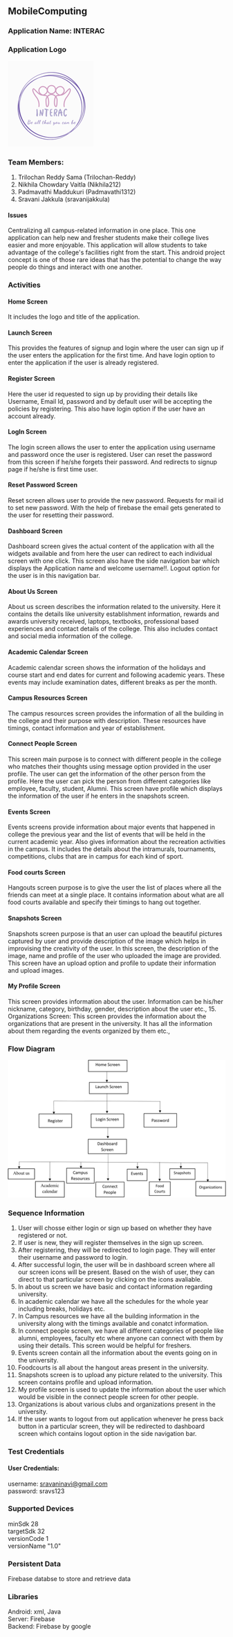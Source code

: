 ## MobileComputing

### Application Name: INTERAC

### Application Logo
![My Image](logo.png)

### Team Members:
1.	Trilochan Reddy Sama (Trilochan-Reddy)
2.	Nikhila Chowdary Vaitla (Nikhila212)
3.	Padmavathi Maddukuri (Padmavathi1312)
4.	Sravani Jakkula  (sravanijakkula)

#### Issues
Centralizing all campus-related information in one place. 
This one application can help new and fresher students make their college lives easier and more enjoyable. 
This application will allow students to take advantage of the college's facilities right from the start.
This android project concept is one of those rare ideas that has the potential to change the way people do things and interact with one another.

### Activities
#### Home Screen
It includes the logo and title of the application.
#### Launch Screen
This provides the features of signup and login where the user can sign up if the user enters the application for the first time. And have login option to enter the application if the user is already registered.
#### Register Screen
Here the user id requested to sign up by providing their details like Username, Email Id, password and by default user will be accepting the policies by registering. This also have login option if the user have an account already.
#### LogIn Screen
The login screen allows the user to enter the application using username and password once the user is registered. User can reset the password from this screen if he/she forgets their password. And redirects to signup page if he/she is first time user.
#### Reset Password Screen
Reset screen allows user to provide the new password. Requests for mail id to set new password. With the help of firebase the email gets generated to the user for resetting their password.
#### Dashboard Screen
Dashboard screen gives the actual content of the application with all the widgets available and from here the user can redirect to each individual screen with one click. This screen also have the side navigation bar which displays the Application name and welcome username!!. Logout option for the user is in this navigation bar. 
#### About Us Screen
About us screen describes the information related to the university. Here it contains the details like university establishment information, rewards and awards university received, laptops, textbooks, professional based experiences and contact details of the college. This also includes contact and social media information of the college.
#### Academic Calendar Screen
Academic calendar screen shows the information of the holidays and course start and end dates for current and following academic years. These events may include examination dates, different breaks as per the month.
#### Campus Resources Screen
The campus resources screen provides the information of all the building in the college and their purpose with description. These resources have timings, contact information and year of establishment.
#### Connect People Screen
This screen main purpose is to connect with different people in the college who matches their thoughts using message option provided in the user profile. The user can get the information of the other person from the profile. Here the user can pick the person from different categories like employee, faculty, student, Alumni. This screen have profile which displays the information of the user if he enters in the snapshots screen.
#### Events Screen
Events screens provide information about major events that happened in college the previous year and the list of events that will be held in the current academic year. Also gives information about the recreation activities in the campus. It includes the details about the intramurals, tournaments, competitions, clubs that are in campus for each kind of sport.
#### Food courts Screen
Hangouts screen purpose is to give the user the list of places where all the friends can meet at a single place. It contains information about what are all food courts available and specify their timings to hang out together.
#### Snapshots Screen
Snapshots screen purpose is that an user can upload the beautiful pictures captured by user and provide description of the image which helps in improvising the creativity of the user. In this screen, the description of the image, name and profile of the user who uploaded the image are provided. This screen have an upload option and profile to update their information and upload images.
#### My Profile Screen
This screen provides information about the user. Information can be his/her nickname, category, birthday, gender, description about the user etc.,
15.	Organizations Screen: This screen provides the information about the organizations that are present in the university. It has all the information about them regarding the events organized by them etc.,

### Flow Diagram 
![My Image](FlowChart.png)

### Sequence Information
1. User will chosse either login or sign up based on whether they have registered or not.
2. If user is new, they will register themselves in the sign up screen.
3. After registering, they will be redirected to login page. They will enter their username and password to login.
4. After successful login, the user will be in dashboard screen where all our screen icons will be present. Based on the wish of user, they can direct to that particular screen by clicking on the icons avaliable.
5. In about us screen we have basic and contact information regarding university.
6. In academic calendar we have all the schedules for the whole year including breaks, holidays etc.
7. In Campus resources we have all the building information in the university along with the timings available and conatct information.
8. In connect people screen, we have all different categories of people like alumni, employees, faculty etc where anyone can connect with them by using their details. This screen would be helpful for freshers.
9. Events screen contain all the information about the events going on in the university.
10. Foodcourts is all about the hangout areas present in the university.
11. Snapshots screen is to upload any picture related to the university. This screen contains profile and upload information.
12. My profile screen is used to update the information about the user which would be visible in the connect people screen for other people.
13. Organizations is about various clubs and organizations present in the university.
14. If the user wants to logout from out application whenever he press back button in a particular screen, they will be redirected to dashboard screen which contains logout option in the side navigation bar.

### Test Credentials
#### User Credentials:
username: sravaninavi@gmail.com<br>
password: sravs123

### Supported Devices
minSdk 28 <br>
targetSdk 32 <br>
versionCode 1 <br>
versionName "1.0" <br>

### Persistent Data
Firebase databse to store and retrieve data

### Libraries
Android: xml, Java <br>
Server: Firebase <br>
Backend: Firebase by google <br>
